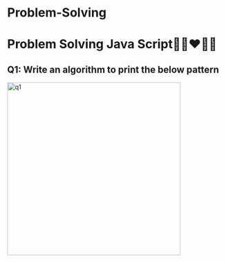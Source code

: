 # Problem-Solving
<h1>Problem Solving Java Script🧠👀❤️🙅‍♀️</h1>
<h2>Q1: Write an algorithm to print the below pattern</h2>
<img width="401" alt="q1" src="https://github.com/mriana9/Problem-Solving/assets/91687711/b2df756c-7ff3-43e5-b604-cb2043cc1213">

